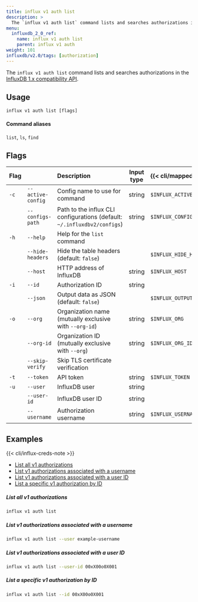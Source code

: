 ```yaml
---
title: influx v1 auth list
description: >
  The `influx v1 auth list` command lists and searches authorizations in the InfluxDB 1.x compatibility API.
menu:
  influxdb_2_0_ref:
    name: influx v1 auth list
    parent: influx v1 auth
weight: 101
influxdb/v2.0/tags: [authorization]
---
```


The `influx v1 auth list` command lists and searches authorizations in the [InfluxDB 1.x compatibility API](/influxdb/v2.0/reference/api/influxdb-1x/).

## Usage
```
influx v1 auth list [flags]
```

#### Command aliases
`list`, `ls`, `find`

## Flags
| Flag |                   | Description                                                              | Input type | {{< cli/mapped >}}      |
|:-----|:------------------|:-------------------------------------------------------------------------|:----------:|:------------------------|
| `-c` | `--active-config` | Config name to use for command                                           | string     | `$INFLUX_ACTIVE_CONFIG` |
|      | `--configs-path`  | Path to the influx CLI configurations (default: `~/.influxdbv2/configs`) | string     | `$INFLUX_CONFIGS_PATH`  |
| `-h` | `--help`          | Help for the `list` command                                              |            |                         |
|      | `--hide-headers`  | Hide the table headers (default: `false`)                                |            | `$INFLUX_HIDE_HEADERS`  |
|      | `--host`          | HTTP address of InfluxDB                                                 | string     | `$INFLUX_HOST`          |
| `-i` | `--id`            | Authorization ID                                                         | string     |                         |
|      | `--json`          | Output data as JSON (default: `false`)                                   |            | `$INFLUX_OUTPUT_JSON`   |
| `-o` | `--org`           | Organization name (mutually exclusive with `--org-id`)                   | string     | `$INFLUX_ORG`           |
|      | `--org-id`        | Organization ID (mutually exclusive with `--org`)                        | string     | `$INFLUX_ORG_ID`        |
|      | `--skip-verify`   | Skip TLS certificate verification                                        |            |                         |
| `-t` | `--token`         | API token                                                     | string     | `$INFLUX_TOKEN`         |
| `-u` | `--user`          | InfluxDB user                                                            | string     |                         |
|      | `--user-id`       | InfluxDB user ID                                                         | string     |                         |
|      | `--username`      | Authorization username                                                   | string     | `$INFLUX_USERNAME`      |

## Examples

{{< cli/influx-creds-note >}}

- [List all v1 authorizations](#list-all-v1-authorizations)
- [List v1 authorizations associated with a username](#list-v1-authorizations-associated-with-a-username)
- [List v1 authorizations associated with a user ID](#list-v1-authorizations-associated-with-a-user-id)
- [List a specific v1 authorization by ID](#list-a-specific-v1-authorization-by-id)

##### List all v1 authorizations
```sh
influx v1 auth list
```

##### List v1 authorizations associated with a username
```sh
influx v1 auth list --user example-username
```

##### List v1 authorizations associated with a user ID
```sh
influx v1 auth list --user-id 00xX00o0X001
```

##### List a specific v1 authorization by ID
```sh
influx v1 auth list --id 00xX00o0X001
```
